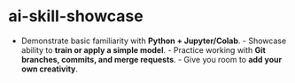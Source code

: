 # ai-skill-showcase
- Demonstrate basic familiarity with **Python + Jupyter/Colab**. - Showcase ability to **train or apply a simple model**. - Practice working with **Git branches, commits, and merge requests**. - Give you room to **add your own creativity**.
